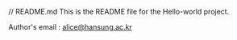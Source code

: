 // README.md
This is the README file for the Hello-world project.

Author's email : alice@hansung.ac.kr
